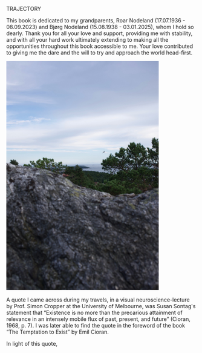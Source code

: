 
TRAJECTORY

This book is dedicated to my grandparents, Roar Nodeland (17.07.1936 - 08.09.2023) and Bjørg Nodeland (15.08.1938 - 03.01.2025), whom I hold so dearly.
Thank you for all your love and support, providing me with stability, and with all your hard work ultimately extending to making all the opportunities throughout this book accessible to me. Your love contributed to giving me the dare and the will to try and approach the world head-first.

<img src="../../images/countries/norway/before_departure.jpg" alt="Moment of reflection, a few weeks before departure" title="Before Departure" style="width: 80%; max-width: 600px;" />

A quote I came across during my travels, in a visual neuroscience-lecture by Prof. Simon Cropper at the University of Melbourne, was Susan Sontag's statement that “Existence is no more than the precarious attainment of relevance in an intensely mobile flux of past, present, and future” (Cioran, 1968, p. 7). I was later able to find the quote in the foreword of the book “The Temptation to Exist” by Emil Cioran.

In light of this quote, 